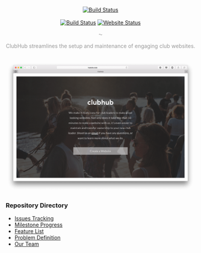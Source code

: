 <div align="center">
    <br>
    <a href="http://www.hubsite.club/"><img src ="https://rawgit.com/Wubbadub/ClubHub/feat/40/polish-readme/assets/clubhub.svg" alt="Build Status"/></a>
    <br><br>
    <a href="https://travis-ci.org/Wubbadub/ClubHub"><img src ="https://img.shields.io/travis/Wubbadub/ClubHub.svg?branch=develop" alt="Build Status"/></a>
    <a href="http://www.hubsite.club/"><img src ="https://img.shields.io/website-up-down-green-red/http/hubsite.club.svg" alt="Website Status"/></a>
    <br>
    <p><font color="#999">&#8275;</font></p>
    <p><font color="#999">ClubHub streamlines the setup and maintenance of engaging club websites.</font></p>
    <br>
    <img src ="assets/splash-page.png" alt="Build Status"/>
</div>

### Repository Directory

* [Issues Tracking](https://github.com/Wubbadub/ClubHub/issues)
* [Milestone Progress](https://github.com/Wubbadub/ClubHub/milestones)
* [Feature List](https://github.com/Wubbadub/ClubHub/wiki/Feature-List)
* [Problem Definition](https://github.com/Wubbadub/ClubHub/wiki/Problem-Definition)
* [Our Team](https://github.com/orgs/Wubbadub/people)
